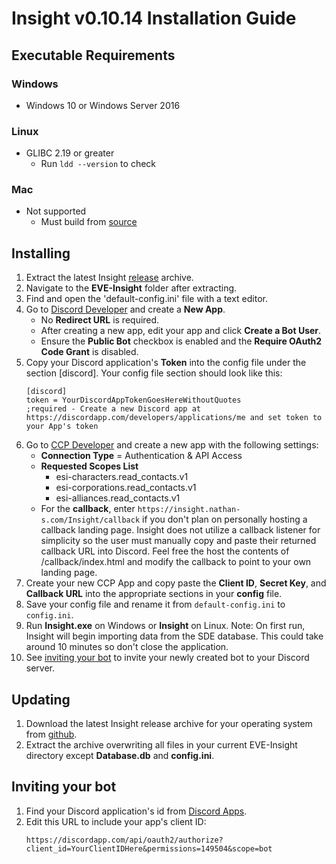 # Insight v0.10.14 Installation Guide

## Executable Requirements

### Windows
* Windows 10 or Windows Server 2016
### Linux
* GLIBC 2.19 or greater
    * Run ```ldd --version``` to check
### Mac
* Not supported
    * Must build from [source](https://github.com/Nathan-LS/Insight/wiki/Installation)

## Installing
1. Extract the latest Insight [release](https://github.com/Nathan-LS/Insight/releases) archive.
2. Navigate to the **EVE-Insight** folder after extracting.
3. Find and open the 'default-config.ini' file with a text editor.
4. Go to [Discord Developer](https://discordapp.com/developers/applications/me) and create a **New App**.
    * No **Redirect URL** is required.
    * After creating a new app, edit your app and click **Create a Bot User**.
    * Ensure the **Public Bot** checkbox is enabled and the **Require OAuth2 Code Grant** is disabled.
5. Copy your Discord application's **Token** into the config file under the section [discord]. Your config file section should look
like this:
    ```
    [discord]
    token = YourDiscordAppTokenGoesHereWithoutQuotes
    ;required - Create a new Discord app at https://discordapp.com/developers/applications/me and set token to your App's token
    ```
6. Go to [CCP Developer](https://developers.eveonline.com/applications/create) and create a new app with the following settings:
    * **Connection Type** = Authentication & API Access
    * **Requested Scopes List**
        * esi-characters.read_contacts.v1
        * esi-corporations.read_contacts.v1
        * esi-alliances.read_contacts.v1
    * For the **callback**, enter ```https://insight.nathan-s.com/Insight/callback``` if you don't plan on personally hosting a callback landing page.
    Insight does not utilize a callback listener for simplicity so the user must manually copy and paste their returned callback URL into Discord.
    Feel free the host the contents of /callback/index.html and modify the callback to point to your own landing page.
7. Create your new CCP App and copy paste the **Client ID**, **Secret Key**, and **Callback URL** into the appropriate sections in your **config** file.
8. Save your config file and rename it from ```default-config.ini``` to ```config.ini```.
9. Run **Insight.exe** on Windows or **Insight** on Linux.
Note: On first run, Insight will begin importing data from the SDE database. This could take around 10 minutes so don't close the application.
10. See [inviting your bot](#inviting-your-bot) to invite your newly created bot to your Discord server.

## Updating
1. Download the latest Insight release archive for your operating system from [github](https://github.com/Nathan-LS/Insight/releases).
1. Extract the archive overwriting all files in your current EVE-Insight directory except **Database.db** and **config.ini**.


## Inviting your bot
1. Find your Discord application's id from [Discord Apps](https://discordapp.com/developers/applications/me).
2. Edit this URL to include your app's client ID:
    ```
    https://discordapp.com/api/oauth2/authorize?client_id=YourClientIDHere&permissions=149504&scope=bot
    ```